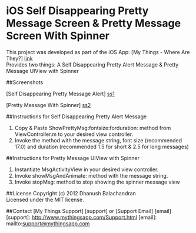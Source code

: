 iOS Self Disappearing Pretty Message Screen & Pretty Message Screen With Spinner
=============================================
This project was developed as part of the iOS App: [My Things - Where Are They?] [link]   
Provides two things: A Self Disappearing Pretty Alert Message & Pretty Message UIView with Spinner

[link]: http://itunes.apple.com/us/app/my-things-where-are-they/id529353551?ls=1&mt=8

##Screenshots

[Self Disappearing Pretty Message Alert] [ss1]

[Pretty Message With Spinner] [ss2]

[ss1]: https://github.com/dhanushram/PrettyMsg/blob/master/ScreenShots/screenshot1.png
[ss2]: https://github.com/dhanushram/PrettyMsg/blob/master/ScreenShots/screenshot2.png

##Instructions for Self Disappearing Pretty Alert Message

1) Copy & Paste ShowPrettyMsg:fontsize:forduration: method from ViewController.m to your desired view controller.  
2) Invoke the method with the message string, font size (recommended 17.0) and duration (recommended 1.5 for short & 2.5 for long messages)

##Instructions for Pretty Message UIView with Spinner

1) Instantiate MsgActivityView in your desired view controller.  
2) Invoke showMsgAndAnimate: method with the message string.  
3) Invoke stopMsg: method to stop showing the spinner message view

##License
Copyright (c) 2012 Dhanush Balachandran  
Licensed under the MIT license.

##Contact
[My Things Support] [support] or [Support Email] [email]
[support]: http://www.mythingsapp.com/Support.html
[email]: mailto:support@mythingsapp.com